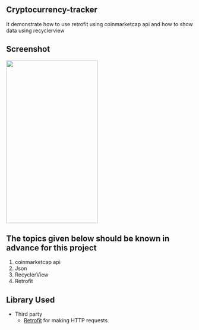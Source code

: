 ## Cryptocurrency-tracker
It demonstrate how to use retrofit using coinmarketcap api and how to show data using recyclerview 

## Screenshot
<img src="https://gitlab.com/aman043358sagar/Cryptocurrency-tracker/-/raw/master/screenshot/Cryptocurrency%20tracker%20app%20screenshot.jpg" width="246" height="438">


## The topics given below should be known in advance for this project
1. coinmarketcap api
2. Json
3. RecyclerView
4. Retrofit


## Library Used
* Third party
  * [Retrofit][1] for making HTTP requests


[1]:  https://github.com/square/retrofit
